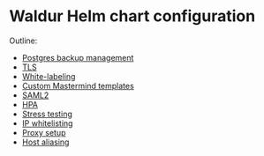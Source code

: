 <!-- EXTERNAL DOCUMENT
Source: https://code.opennodecloud.com/waldur/waldur-helm.git
Branch: master
Remote Path: docs//index.md
Local Path: docs/admin-guide/deployment/helm/docs/
Last Sync: 2025-10-30T22:48:21.390925

WARNING: This file is automatically synchronized from the source repository.
DO NOT EDIT this file directly. Changes will be overwritten.
Edit the source at: https://code.opennodecloud.com/waldur/waldur-helm.git/-/tree/master/docs//index.md
-->


# Waldur Helm chart configuration

Outline:

- [Postgres backup management](postgres-backup-management.md)
- [TLS](tls-config.md)
- [White-labeling](whitelabeling.md)
- [Custom Mastermind templates](mastermind-templates.md)
- [SAML2](saml2.md)
- [HPA](hpa.md)
- [Stress testing](locust.md)
- [IP whitelisting](ip-whitelisting.md)
- [Proxy setup](proxy-setup.md)
- [Host aliasing](host-aliasing.md)
